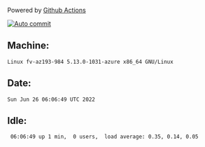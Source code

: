 Powered by [Github Actions](https://github.com/features/actions)

[![Auto commit](https://github.com/gyfary/workstation/workflows/Auto%20commit/badge.svg)](https://github.com/gyfary/workstation/actions?query=workflow%3A%22Auto+commit%22)

## Machine:
```
Linux fv-az193-984 5.13.0-1031-azure x86_64 GNU/Linux
```
## Date:
```
Sun Jun 26 06:06:49 UTC 2022
```
## Idle:
```
 06:06:49 up 1 min,  0 users,  load average: 0.35, 0.14, 0.05
```
